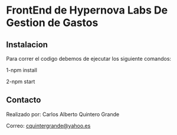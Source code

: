 # FrontEnd de Hypernova Labs De Gestion de Gastos



## Instalacion

Para correr el codigo debemos de ejecutar los siguiente comandos:

1-npm install

2-npm start


## Contacto

Realizado por: Carlos Alberto Quintero Grande

Correo: cquintergrande@yahoo.es